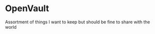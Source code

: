 OpenVault
=========

Assortment of things I want to keep but should be fine to share with the world
